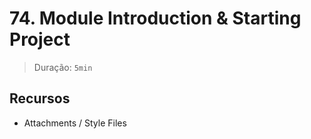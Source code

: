 # 74. Module Introduction & Starting Project

> Duração: `5min`

## Recursos
- Attachments / Style Files
